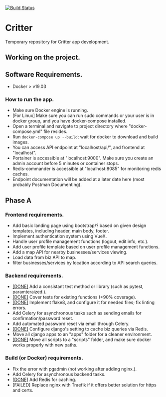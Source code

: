 [![Build Status](https://travis-ci.com/critter-co/critterco-dev.svg?branch=master)](https://travis-ci.com/critter-co/critterco-dev)
# Critter 
Temporary repository for Critter app development. 

## Working on the project.

## Software Requirements.
- Docker > v19.03

### How to run the app.
- Make sure Docker engine is running.
- [For Linux] Make sure you can run sudo commands or your user is in docker group, and you have docker-compose installed.
- Open a terminal and navigate to project directory where "docker-compose.yml" file resides.
- Run ```docker-compose up --build```; wait for docker to download and build images.
- You can access API endpoint at "localhost/api/", and frontend at "localhost".
- Portainer is accessible at "localhost:9000". Make sure you create an admin account before 5 minutes or container stops.
- Redis-commander is accessible at "localhost:8085" for monitoring redis caches.
- Endpoint documentation will be added at a later date here (most probably Postman Documenting).

## Phase A

### Frontend requirements.
- Add basic landing page using bootstrap/? based on given design templates, including header, main body, footer.
- Implement authentication system using VueX. 
- Handle user profile management functions (logout, edit info, etc.).
- Add user profile template based on user profile management functions.
- Add a map API for nearby businesses/services viewing.
- Load data from biz API to map.
- filter businesses/services by location according to API search queries.

### Backend requirements.
- [[DONE]](https://github.com/critter-co/critterco-dev/commit/4095c7526588ea001ab4677c7efde27e456970d8 "Fixing commit") Add a consistant test method or library (such as pytest, paramteraized.).
- [[DONE]](https://github.com/critter-co/critterco-dev/commit/0ff5bd451da2900c910ae10f399be260a5721e29 "Fixing commit") Cover tests for existing functions (+90% coverage).
- [[DONE]](https://github.com/critter-co/critterco-dev/commit/5104dc88efedbc58d2c954445517cb1f6bfd8286 "Fixing commit") Implement flake8, and configure it for needed files; fix linting errors.
- Add Celery for asynchronous tasks such as sending emails for confirmation/password reset.
- Add automated password reset via email through Celery.
- [[DONE]](https://github.com/critter-co/critterco-dev/commit/5037049df12288ce1722da5c04a060c7ea2b1bcd "Fixing commit") Configure django's setting to cache biz queries via Redis.
- Move all django apps to an "apps" folder for a cleaner environment.
- [[DONE]](https://github.com/critter-co/critterco-dev/commit/dd1810a584648f84cf960cb0da3ba8a0702dd399 "Fixing commit") Move all scripts to a "scripts" folder, and make sure docker works properly with new paths.

### Build (or Docker) requirements.
- Fix the error with pgadmin (not working after adding nginx.).
- Add Celery for asynchronous backend tasks.
- [[DONE]](https://github.com/critter-co/critterco-dev/commit/96b7ae7bbb325af4a3b4e5b0c83ea477b8dabb51 "Fixing commit") Add Redis for caching.
- [FAILED] Replace nginx with Traefik if it offers better solution for https and certs.
